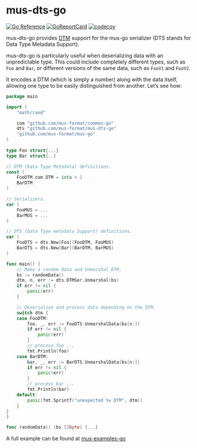 # mus-dts-go

[![Go Reference](https://pkg.go.dev/badge/github.com/mus-format/mus-dts-go.svg)](https://pkg.go.dev/github.com/mus-format/mus-dts-go)
[![GoReportCard](https://goreportcard.com/badge/mus-format/mus-dts-go)](https://goreportcard.com/report/github.com/mus-format/mus-dts-go)
[![codecov](https://codecov.io/gh/mus-format/mus-dts-go/graph/badge.svg?token=VB6E8M2PFE)](https://codecov.io/gh/mus-format/mus-dts-go)

mus-dts-go provides [DTM](https://medium.com/p/21d7be309e8d) support for the 
mus-go serializer (DTS stands for Data Type Metadata Support).

mus-dts-go is particularly useful when deserializing data with an unpredictable 
type. This could include completely different types, such as `Foo` and `Bar`, or
different versions of the same data, such as `FooV1` and `FooV2`.

It encodes a DTM (which is simply a number) along with the data itself, allowing 
one type to be easily distinguished from another. Let’s see how:
```go
package main

import (
	"math/rand"

	com "github.com/mus-format/common-go"
	dts "github.com/mus-format/mus-dts-go"
	"github.com/mus-format/mus-go"
)
  
type Foo struct{...}
type Bar struct{..}

// DTM (Data Type Metadata) definitions.
const (
	FooDTM com.DTM = iota + 1
	BarDTM
)

// Serializers.
var (
	FooMUS = ...
	BarMUS = ...
)

// DTS (Data Type metadata Support) definitions.
var (
	FooDTS = dts.New[Foo](FooDTM, FooMUS)
	BarDTS = dts.New[Bar](BarDTM, BarMUS)
)

func main() {
	// Make a random data and Unmarshal DTM.
	bs := randomData()
	dtm, n, err := dts.DTMSer.Unmarshal(bs)
	if err != nil {
		panic(err)
	}

	// Deserialize and process data depending on the DTM.
	switch dtm {
	case FooDTM:
		foo, _, err := FooDTS.UnmarshalData(bs[n:])
		if err != nil {
			panic(err)
		}
		// process foo ...
		fmt.Println(foo)
	case BarDTM:
		bar, _, err := BarDTS.UnmarshalData(bs[n:])
		if err != nil {
			panic(err)
		}
		// process bar ...
		fmt.Println(bar)
	default:
		panic(fmt.Sprintf("unexpected %v DTM", dtm))
	}
}
}

func randomData() (bs []byte) {...}
```
A full example can be found at [mus-examples-go](https://github.com/mus-format/mus-examples-go/tree/main/dts)
